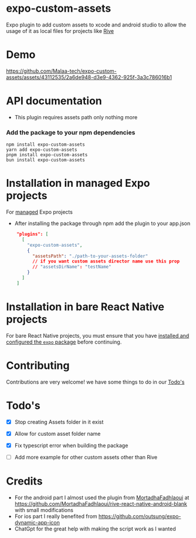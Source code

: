 # expo-custom-assets

Expo plugin to add custom assets to xcode and android studio to allow the usage of it as local files for projects like [Rive](https://help.rive.app/runtimes/overview/react-native/adding-rive-to-expo)

# Demo 

https://github.com/Malaa-tech/expo-custom-assets/assets/43112535/2a6de948-d3e9-4362-925f-3a3c786016b1

# API documentation

- This plugin requires assets path only nothing more

### Add the package to your npm dependencies

```
npm install expo-custom-assets
yarn add expo-custom-assets
pnpm install expo-custom-assets
bun install expo-custom-assets
```

# Installation in managed Expo projects

For [managed](https://docs.expo.dev/archive/managed-vs-bare/) Expo projects 

- After installing the package through npm add the plugin to your app.json 
```json
    "plugins": [
      [
        "expo-custom-assets",
        {
          "assetsPath": "./path-to-your-assets-folder"
          // if you want custom assets director name use this prop
          // "assetsDirName": "testName"
        }
      ]
    ]
```


# Installation in bare React Native projects

For bare React Native projects, you must ensure that you have [installed and configured the `expo` package](https://docs.expo.dev/bare/installing-expo-modules/) before continuing.


# Contributing

Contributions are very welcome! we have some things to do in our [Todo's](#Todo's)

# Todo's

- [x] Stop creating Assets folder in it exist 
- [x] Allow for custom asset folder name 
- [x] Fix typescript error when building the package
- [ ] Add more example for other custom assets other than Rive


# Credits

- For the android part I almost used the plugin from [MortadhaFadhlaoui](https://github.com/MortadhaFadhlaoui) at https://github.com/MortadhaFadhlaoui/rive-react-native-android-blank with small modifications 
- For ios part I really benefited from https://github.com/outsung/expo-dynamic-app-icon
- ChatGpt for the great help with making the script work as I wanted 
